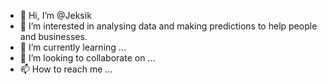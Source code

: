 - 👋 Hi, I’m @Jeksik
- 👀 I’m interested in analysing data and making predictions to help people and businesses.
- 🌱 I’m currently learning ...
- 💞️ I’m looking to collaborate on ...
- 📫 How to reach me ...

<!---
Jeksik/Jeksik is a ✨ special ✨ repository because its `README.md` (this file) appears on your GitHub profile.
You can click the Preview link to take a look at your changes.
--->
